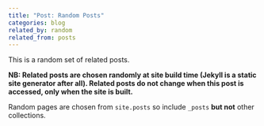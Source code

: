 ```yaml
---
title: "Post: Random Posts"
categories: blog
related_by: random
related_from: posts
---
```

This is a random set of related posts.

**NB: Related posts are chosen randomly at site build time (Jekyll is a static site generator after all). Related posts do not change when this post is accessed, only when the site is built.**

Random pages are chosen from `site.posts` so include `_posts` **but not** other collections.
